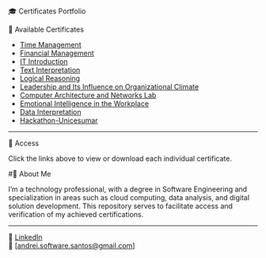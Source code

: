 🎓 Certificates Portfolio

📑 Available Certificates

- [Time Management](./certificates/Time%20Management.pdf)
- [Financial Management](./certificates/Financial%20Management.pdf)
- [IT Introduction](./certificates/IT%20Introduction.pdf)
- [Text Interpretation](./certificates/Text%20Interpretation.pdf)
- [Logical Reasoning](./certificates/Logical%20Reasoning.pdf)
- [Leadership and Its Influence on Organizational Climate](./certificates/Leadership%20and%20Its%20Influence%20on%20Organizational%20Climate.pdf)
- [Computer Architecture and Networks Lab](./certificates/Computer%20Architecture%20and%20Networks%20Lab.pdf)
- [Emotional Intelligence in the Workplace](./certificates/Emotional%20Intelligence%20in%20the%20Workplace.pdf)
- [Data Interpretation](./certificates/Data%20Interpretation.pdf)
- [Hackathon-Unicesumar](./certificates/Hackathon-Unicesumar.pdf)


---

📂 Access

Click the links above to view or download each individual certificate.

#🚀 About Me

I’m a technology professional, with a degree in Software Engineering and specialization in areas such as cloud computing, data analysis, and digital solution development. This repository serves to facilitate access and verification of my achieved certifications.

---

🔗 [LinkedIn](https://www.linkedin.com/in/andrei-santos-191954271/)  
📧 [andrei.software.santos@gmail.com]


